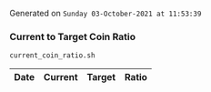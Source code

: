 Generated on `Sunday 03-October-2021 at 11:53:39`

### Current to Target Coin Ratio
`current_coin_ratio.sh`

Date|Current|Target|Ratio
---|---|---|---
